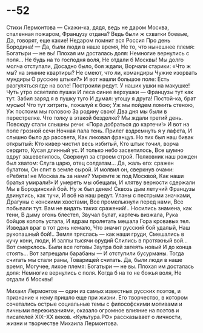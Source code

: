 # --52
Стихи Лермонтова
— Скажи-ка, дядя, ведь не даром
Москва, спаленная пожаром,
Французу отдана?
Ведь были ж схватки боевые,
Да, говорят, еще какие!
Недаром помнит вся Россия
Про день Бородина!
— Да, были люди в наше время,
Не то, что нынешнее племя:
Богатыри — не вы!
Плохая им досталась доля:
Немногие вернулись с поля…
Не будь на то господня воля,
Не отдали б Москвы!
Мы долго молча отступали,
Досадно было, боя ждали,
Ворчали старики:
«Что ж мы? на зимние квартиры?
Не смеют, что ли, командиры
Чужие изорвать мундиры
О русские штыки?»
И вот нашли большое поле:
Есть разгуляться где на воле!
Построили редут.
У наших ушки на макушке!
Чуть утро осветило пушки
И леса синие верхушки —
Французы тут как тут.
Забил заряд я в пушку туго
И думал: угощу я друга!
Постой-ка, брат мусью!
Что тут хитрить, пожалуй к бою;
Уж мы пойдем ломить стеною,
Уж постоим мы головою
За родину свою!
Два дня мы были в перестрелке.
Что толку в этакой безделке?
Мы ждали третий день.
Повсюду стали слышны речи:
«Пора добраться до картечи!»
И вот на поле грозной сечи
Ночная пала тень.
Прилег вздремнуть я у лафета,
И слышно было до рассвета,
Как ликовал француз.
Но тих был наш бивак открытый:
Кто кивер чистил весь избитый,
Кто штык точил, ворча сердито,
Кусая длинный ус.
И только небо засветилось,
Все шумно вдруг зашевелилось,
Сверкнул за строем строй.
Полковник наш рожден был хватом:
Слуга царю, отец солдатам…
Да, жаль его: сражен булатом,
Он спит в земле сырой.
И молвил он, сверкнув очами:
«Ребята! не Москва ль за нами?
Умремте ж под Москвой,
Как наши братья умирали!»
И умереть мы обещали,
И клятву верности сдержали
Мы в Бородинский бой.
Ну ж был денек! Сквозь дым летучий
Французы двинулись, как тучи,
И всё на наш редут.
Уланы с пестрыми значками,
Драгуны с конскими хвостами,
Все промелькнули перед нами,
Все побывали тут.
Вам не видать таких сражений!..
Носились знамена, как тени,
В дыму огонь блестел,
Звучал булат, картечь визжала,
Рука бойцов колоть устала,
И ядрам пролетать мешала
Гора кровавых тел.
Изведал враг в тот день немало,
Что значит русский бой удалый,
Наш рукопашный бой!..
Земля тряслась — как наши груди,
Смешались в кучу кони, люди,
И залпы тысячи орудий
Слились в протяжный вой…
Вот смерклось. Были все готовы
Заутра бой затеять новый
И до конца стоять…
Вот затрещали барабаны —
И отступили бусурманы.
Тогда считать мы стали раны,
Товарищей считать.
Да, были люди в наше время,
Могучее, лихое племя:
Богатыри — не вы.
Плохая им досталась доля:
Немногие вернулись с поля.
Когда б на то не божья воля,
Не отдали б Москвы!


Михаил Лермонтов — один из самых известных русских поэтов, и признание к нему пришло еще при жизни. Его творчество, в котором сочетались острые социальные темы с философскими мотивами и личными переживаниями, оказало огромное влияние на поэтов и писателей XIX–XX веков. «Культура.РФ» рассказывает о личности, жизни и творчестве Михаила Лермонтова.